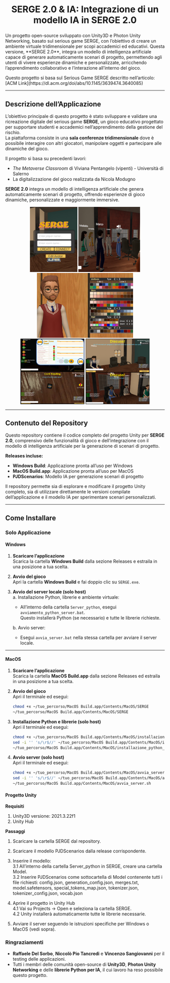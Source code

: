 <h1 align="center">SERGE 2.0 & IA: Integrazione di un modello IA in SERGE 2.0</h1>

<h3 align="left"></h3>
<p align="left">
Un progetto open-source sviluppato con Unity3D e Photon Unity Networking, basato sul serious game SERGE, con l’obiettivo di creare un ambiente virtuale tridimensionale per scopi accademici ed educativi.  
Questa versione, **SERGE 2.0**, integra un modello di intelligenza artificiale capace di generare automaticamente scenari di progetto, permettendo agli utenti di vivere esperienze dinamiche e personalizzate, arricchendo l’apprendimento collaborativo e l’interazione all’interno del gioco.
</p>

<p align="left">
Questo progetto si basa sul Serious Game SERGE descritto nell’articolo: [ACM Link](https://dl.acm.org/doi/abs/10.1145/3639474.3640085)
</p>

<!-- <p align="center"><img src="blobs/presentation_pic.jpg?raw=true" width="800" heigth="600"></p> -->

---

## Descrizione dell’Applicazione
L’obiettivo principale di questo progetto è stato sviluppare e validare una ricreazione digitale del serious game **SERGE**, un gioco educativo progettato per supportare studenti e accademici nell’apprendimento della gestione del rischio.  
La piattaforma consiste in una **sala conferenze tridimensionale** dove è possibile interagire con altri giocatori, manipolare oggetti e partecipare alle dinamiche del gioco.  

Il progetto si basa su precedenti lavori:  
- *The Metaverse Classroom* di Viviana Pentangelo (vipenti) - Università di Salerno  
- La digitalizzazione del gioco realizzata da Nicola Modugno  

**SERGE 2.0** integra un modello di intelligenza artificiale che genera automaticamente scenari di progetto, offrendo esperienze di gioco dinamiche, personalizzate e maggiormente immersive.

<div align="center">
  <img src="blobs/stripe1.JPG" width="150"/>
  <img src="blobs/stripe3.png" width="195"/>
  <img src="blobs/stripe2.JPG" width="304"/>
  <br>
  <img src="blobs/stripe4.png" width="202"/>
  <img src="blobs/stripe5.png" width="202"/>
</div>

---

## Contenuto del Repository
Questo repository contiene il codice completo del progetto Unity per **SERGE 2.0**, comprensivo delle funzionalità di gioco e dell’integrazione con il modello di intelligenza artificiale per la generazione di scenari di progetto.

**Releases incluse:**
- **Windows Build**: Applicazione pronta all’uso per Windows  
- **MacOS Build.app**: Applicazione pronta all’uso per MacOS  
- **PJDScenarios**: Modello IA per generazione scenari di progetto  

Il repository permette sia di esplorare e modificare il progetto Unity completo, sia di utilizzare direttamente le versioni compilate dell’applicazione e il modello IA per sperimentare scenari personalizzati.

---

## Come Installare

### Solo Applicazione

#### Windows
1. **Scaricare l’applicazione**  
   Scarica la cartella **Windows Build** dalla sezione Releases e estraila in una posizione a tua scelta.  

2. **Avvio del gioco**  
   Apri la cartella **Windows Build** e fai doppio clic su `SERGE.exe`.

3. **Avvio del server locale (solo host)**  
   a. Installazione Python, librerie e ambiente virtuale:  
   - All’interno della cartella `Server_python`, esegui `avviamento_python_server.bat`.  
     Questo installerà Python (se necessario) e tutte le librerie richieste.  

   b. Avvio server:  
   - Esegui `avvia_server.bat` nella stessa cartella per avviare il server locale.

---

#### MacOS
1. **Scaricare l’applicazione**  
   Scarica la cartella **MacOS Build.app** dalla sezione Releases ed estraila in una posizione a tua scelta.  

2. **Avvio del gioco**  
   Apri il terminale ed esegui:  
   ```bash
   chmod +x ~/tuo_percorso/MacOS Build.app/Contents/MacOS/SERGE
   ~/tuo_percorso/MacOS Build.app/Contents/MacOS/SERGE

3. **Installazione Python e librerie (solo host)**  
   Apri il terminale ed esegui:  
   ```bash
   chmod +x ~/tuo_percorso/MacOS Build.app/Contents/MacOS/installazione_python_server.sh
   sed -i '' 's/\r$//' ~/tuo_percorso/MacOS Build.app/Contents/MacOS/installazione_python_server.sh
   ~/tuo_percorso/MacOS Build.app/Contents/MacOS/installazione_python_server.sh

4. **Avvio server (solo host)**
   <br>Apri il terminale ed esegui:
   ```bash
   chmod +x ~/tuo_percorso/MacOS Build.app/Contents/MacOS/avvia_server.sh
   sed -i '' 's/\r$//' ~/tuo_percorso/MacOS Build.app/Contents/MacOS/avvia_server.sh
   ~/tuo_percorso/MacOS Build.app/Contents/MacOS/avvia_server.sh

#### Progetto Unity
**Requisiti**
   1. Unity3D versione: 2021.3.22f1
   2. Unity Hub

**Passaggi**
   1. Scaricare la cartella SERGE dal repository.

   2. Scaricare il modello PJDScenarios dalla release corrispondente.

   3. Inserire il modello:
      <br>3.1 All’interno della cartella Server_python in SERGE, creare una cartella Model.
      <br>3.2 Inserire PJDScenarios come sottocartella di Model contenente tutti i file richiesti:
              config.json, generation_config.json, merges.txt, model.safetensors, special_tokens_map.json, tokenizer.json, tokenizer_config.json, vocab.json

   4. Aprire il progetto in Unity Hub
      <br>4.1 Vai su Projects → Open e seleziona la cartella SERGE.
      <br>4.2 Unity installerà automaticamente tutte le librerie necessarie.

   5. Avviare il server seguendo le istruzioni specifiche per Windows o MacOS (vedi sopra).

### Ringraziamenti
   - **Raffaele Del Sorbo**, **Niccolò Pio Tancredi** e **Vincenzo Sangiovanni** per il testing delle applicazioni.
   - Tutti i membri delle comunità open-source di **Unity3D**, **Photon Unity Networking** e delle **librerie Python per IA**, il cui lavoro ha reso possibile          questo progetto.
